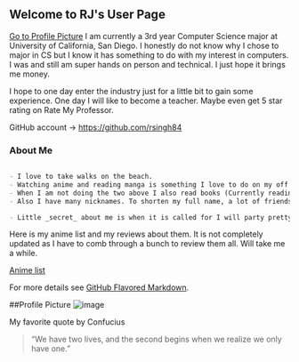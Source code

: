 ## Welcome to RJ's User Page

[Go to Profile Picture](#Profile-Picture)
I am currently a 3rd year Computer Science major at University of California, San Diego. I honestly do not know why I chose to major in CS but I know it has something to do with my interest in computers. I was and still am super hands on person and technical. I just hope it brings me money. 

I hope to one day enter the industry just for a little bit to gain some experience. One day I will like to become a teacher. Maybe even get 5 star rating on Rate My Professor.

GitHub account -> https://github.com/rsingh84

### About Me

```markdown

- I love to take walks on the beach.
- Watching anime and reading manga is something I love to do on my off time. 
- When I am not doing the two above I also read books (Currently reading Duke Pendragon).
- Also I have many nicknames. To shorten my full name, a lot of friends call me RJ but my family and close family members call me Joda. 

- Little _secret_ about me is when it is called for I will party pretty hard and can hold my liquor. 


```
Here is my anime list and my reviews about them. It is not completely updated as I have to comb through a bunch to review them all. Will take me a while.

[Anime list](https://myanimelist.net/animelist/SirCobalt)

For more details see [GitHub Flavored Markdown](https://guides.github.com/features/mastering-markdown/).

##Profile Picture
![image](https://github.com/rsingh84/rsingh84.github.io/blob/main/giphy.gif)


My favorite quote by Confucius

> “We have two lives, and the second begins when we realize we only have one.” 
